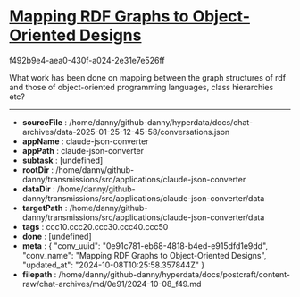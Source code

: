 # [Mapping RDF Graphs to Object-Oriented Designs](https://claude.ai/chat/0e91c781-eb68-4818-b4ed-e915dfd1e9dd)

f492b9e4-aea0-430f-a024-2e31e7e526ff

What work has been done on mapping between the graph  structures of rdf and those of object-oriented programming languages, class hierarchies etc?

---

* **sourceFile** : /home/danny/github-danny/hyperdata/docs/chat-archives/data-2025-01-25-12-45-58/conversations.json
* **appName** : claude-json-converter
* **appPath** : claude-json-converter
* **subtask** : [undefined]
* **rootDir** : /home/danny/github-danny/transmissions/src/applications/claude-json-converter
* **dataDir** : /home/danny/github-danny/transmissions/src/applications/claude-json-converter/data
* **targetPath** : /home/danny/github-danny/transmissions/src/applications/claude-json-converter/data
* **tags** : ccc10.ccc20.ccc30.ccc40.ccc50
* **done** : [undefined]
* **meta** : {
  "conv_uuid": "0e91c781-eb68-4818-b4ed-e915dfd1e9dd",
  "conv_name": "Mapping RDF Graphs to Object-Oriented Designs",
  "updated_at": "2024-10-08T10:25:58.357844Z"
}
* **filepath** : /home/danny/github-danny/hyperdata/docs/postcraft/content-raw/chat-archives/md/0e91/2024-10-08_f49.md